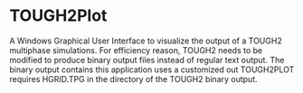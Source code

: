 # TOUGH2Plot
A Windows Graphical User Interface to visualize the output of a TOUGH2 multiphase simulations. 
For efficiency reason, TOUGH2 needs to be modified to produce binary output files instead of regular text output. The binary output contains this application uses a customized out TOUGH2PLOT requires HGRID.TPG in the directory of the TOUGH2 binary output.

